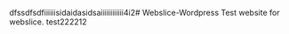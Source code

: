 dfssdfsdfiiiiiisidaidasidsaiiiiiiiiiiii4i2# Webslice-Wordpress
Test website for webslice. test222212
